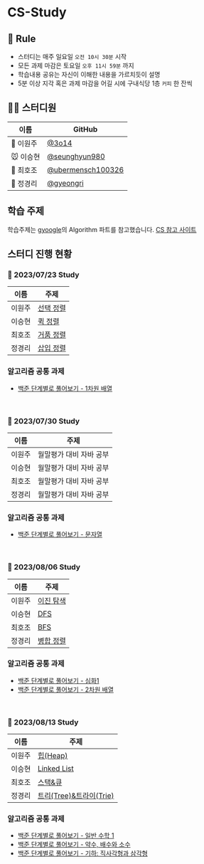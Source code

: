 # CS-Study

## 🌳 Rule

- 스터디는 매주 일요일 `오전 10시 30분` 시작
- 모든 과제 마감은 토요일 `오후 11시 59분` 까지
- 학습내용 공유는 자신이 이해한 내용을 가르치듯이 설명
- 5분 이상 지각 혹은 과제 마감을 어길 시에 구내식당 1층 `커피` 한 잔씩

## 👨‍💻 스터디원

| 이름      | GitHub                                                   |
| --------- | -------------------------------------------------------- |
| 🐋 이원주 | [@3o14](https://github.com/3o14)                         |
| 🐭 이승현 | [@seunghyun980](https://github.com/seunghyun980)         |
| 🌻 최호조 | [@ubermensch100326](https://github.com/ubermensch100326) |
| 🦄 정경리 | [@gyeongri](https://github.com/@gyeongri)                |

## 학습 주제

학습주제는 [gyoogle](https://github.com/gyoogle/tech-interview-for-developer)의 Algorithm 파트를 참고했습니다.
[CS 참고 사이트](https://gyoogle.dev/blog/)

## 스터디 진행 현황

### 📅 2023/07/23 Study

| 이름   | 주제                                                                                      |
| ------ | ----------------------------------------------------------------------------------------- |
| 이원주 | [선택 정렬](https://github.com/CS-Stuey/CS-Study/blob/main/algorithm/selection-sort.md)   |
| 이승현 | [퀵 정렬](https://github.com/CS-Stuey/CS-Study/blob/main/algorithm/quick-sort.md)         |
| 최호조 | [거품 정렬](https://github.com/CS-Stuey/CS-Study/blob/main/algorithm/bubble-sort.md)      |
| 정경리 | [삽입 정렬](https://github.com/CS-Stuey/CS-Study/blob/main/algorithm/Insertion%20Sort.md) |

### 알고리즘 공통 과제

- [백준 단계별로 풀어보기 - 1차원 배열](https://www.acmicpc.net/step/6)

<br>

### 📅 2023/07/30 Study

| 이름   | 주제                    |
| ------ | ----------------------- |
| 이원주 | 월말평가 대비 자바 공부 |
| 이승현 | 월말평가 대비 자바 공부 |
| 최호조 | 월말평가 대비 자바 공부 |
| 정경리 | 월말평가 대비 자바 공부 |

### 알고리즘 공통 과제

- [백준 단계별로 풀어보기 - 문자열](https://www.acmicpc.net/step/7)

<br>

### 📅 2023/08/06 Study

| 이름   | 주제                                                                                        |
| ------ | ------------------------------------------------------------------------------------------- |
| 이원주 | [이진 탐색](https://github.com/10th-CS-Study/CS-Study/blob/main/algorithm/binary-search.md) |
| 이승현 | [DFS](https://github.com/10th-CS-Study/CS-Study/blob/main/algorithm/DFS.md)                 |
| 최호조 | [BFS](https://github.com/10th-CS-Study/CS-Study/blob/main/algorithm/BFS.md)                 |
| 정경리 | [병합 정렬](https://github.com/10th-CS-Study/CS-Study/blob/main/algorithm/Merge%20Sort.md)  |

### 알고리즘 공통 과제

- [백준 단계별로 풀어보기 - 심화1 ](https://www.acmicpc.net/step/52)
- [백준 단계별로 풀어보기 - 2차원 배열 ](https://www.acmicpc.net/step/2)

<br>

### 📅 2023/08/13 Study

| 이름   | 주제                        |
| ------ | --------------------------- |
| 이원주 | [힙(Heap)]()                |
| 이승현 | [Linked List]()             |
| 최호조 | [스택&큐]()                 |
| 정경리 | [트리(Tree)&트라이(Trie)]() |

### 알고리즘 공통 과제

- [백준 단계별로 풀어보기 - 일반 수학 1 ](https://www.acmicpc.net/step/8)
- [백준 단계별로 풀어보기 - 약수, 배수와 소수 ](https://www.acmicpc.net/step/10)
- [백준 단계별로 풀어보기 - 기하: 직사각형과 삼각형 ](https://www.acmicpc.net/step/50)
